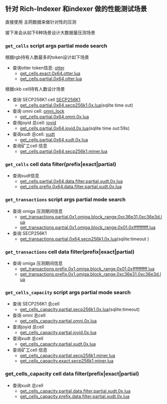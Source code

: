 ## 针对 Rich-Indexer 和indexer 做的性能测试场景

直接使用 主网数据来做针对性的压测

接下来会从如下6种场景设计大数据量压测场景

### `get_cells` script args partial mode search

根据rgb持有人数最多的token设计如下场景

- 查询otter
  token信息: [otter](https://explorer.nervos.org/xudt/0x7aa08eb97ac10170b60666b7494af5692757bb23e1a89a2afea3d0172cdcff50)
    - [get_cells.exact.0x64.otter.lua](get_cells.exact.0x64.otter.lua)
    - [get_cells.partial.0x64.otter.lua](get_cells.partial.0x64.otter.lua)

根据ckb cell持有人数设计场景

- 查询 SECP256K1
  cell [SECP256K1](https://explorer.nervos.org/script/0x9bd7e06f3ecf4be0f2fcd2188b23f1b9fcc88e5d4b65a8637b17723bbda3cce8/type)
    - [get_cells.partial.0x64.secp256k1.0x.lua](get_cells.partial.0x64.secp256k1.0x.lua)(sqlite time out)
- 查询 omni
  cell: [omni_lock](https://explorer.nervos.org/script/0x9b819793a64463aed77c615d6cb226eea5487ccfc0783043a587254cda2b6f26/type)
    - [get_cells.partial.0x64.omni.0x.lua](get_cells.partial.0x64.omni.0x.lua)
- 查询joyid
  总cell: [joyid](https://explorer.nervos.org/script/0xd00c84f0ec8fd441c38bc3f87a371f547190f2fcff88e642bc5bf54b9e318323/type)
    - [get_cells.partial.0x64.joyid.0x.lua](get_cells.partial.0x64.joyid.0x.lua)(sqlite time out:59s)
- 查询xudt
  总cell: [xudt](https://explorer.nervos.org/script/0x50bd8d6680b8b9cf98b73f3c08faf8b2a21914311954118ad6609be6e78a1b95/data1)
    - [get_cells.partial.0x64.xudt.0x.lua](get_cells.partial.0x64.xudt.0x.lua)
- 查询矿工cell 信息
    - [get_cells.partial.0x64.secp256k1.miner.lua](get_cells.partial.0x64.secp256k1.miner.lua)

### `get_cells` cell data filter(prefix|exact|partial)

- 查询xudt信息
    - [get_cells.partial.0x64.data.filter.partial.xudt.0x.lua](get_cells.partial.0x64.data.filter.partial.xudt.0x.lua)
    - [get_cells.prefix.0x64.data.filter.partial.xudt.0x.lua](get_cells.prefix.0x64.data.filter.partial.xudt.0x.lua)

### `get_transactions` script args partial mode search

- 查询 omiga 压测期间信息
    - [get_transactions.partial.0x1.omiga.block_range.0xc36e31.0xc36e3d.lua](get_transactions.partial.0x1.omiga.block_range.0xc36e31.0xc36e3d.lua)
    - [get_transactions.partial.0x1.omiga.block_range.0x01.0xffffffffff.lua](get_transactions.partial.0x1.omiga.block_range.0x01.0xffffffffff.lua)
- 查询 SECP256K1
    - [get_transactions.partial.0x64.secp256k1.0x.lua](get_transactions.partial.0x64.secp256k1.0x.lua)(sqlite:timeout )

### `get_transactions` cell data filter(prefix|exact|partial)

- 查询 omiga 压测期间信息
    - [get_transactions.prefix.0x1.omiga.block_range.0x01.0xffffffffff.lua](get_transactions.prefix.0x1.omiga.block_range.0x01.0xffffffffff.lua)
    - [get_transactions.prefix.0x1.omiga.block_range.0xc36e31.0xc36e3d.lua](get_transactions.prefix.0x1.omiga.block_range.0xc36e31.0xc36e3d.lua)

### `get_cells_capacity` script args partial mode search

- 查询 SECP256K1 总cell
    - [get_cells_capacity.partial.secp256k1.0x.lua](get_cells_capacity.partial.secp256k1.0x.lua)(sqlite:timeout)
- 查询 omni 总cell
    - [get_cells_capacity.partial.omni.0x.lua](get_cells_capacity.partial.omni.0x.lua)
- 查询joyid 总cell
    - [get_cells_capacity.partial.joyid.0x.lua](get_cells_capacity.partial.joyid.0x.lua)
- 查询xudt 总cell
    - [get_cells_capacity.partial.xudt.0x.lua](get_cells_capacity.partial.xudt.0x.lua)
- 查询矿工cell 信息
    - [get_cells_capacity.partial.secp256k1.miner.lua](get_cells_capacity.partial.secp256k1.miner.lua)
    - [get_cells_capacity.exact.secp256k1.miner.lua](get_cells_capacity.exact.secp256k1.miner.lua)

### get_cells_capacity cell data filter(prefix|exact|partial)
- 查询xudt 总cell
  - [get_cells_capacity.partial.data.filter.partial.xudt.0x.lua](get_cells_capacity.partial.data.filter.partial.xudt.0x.lua)
  - [get_cells_capacity.prefix.data.filter.partial.xudt.0x.lua](get_cells_capacity.prefix.data.filter.partial.xudt.0x.lua)